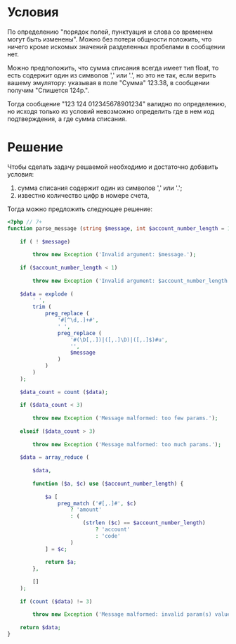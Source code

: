 # Условия

По определению "порядок полей, пунктуация и слова со временем могут быть изменены". Можно без потери общности положить, что ничего кроме искомых значений разделенных пробелами в сообщении нет.

Можно предположить, что сумма списания всегда имеет тип float, то есть содержит один из символов ',' или '.', но это не так, если верить вашему эмулятору: указывая в поле "Сумма" 123.38, в сообщении получим "Спишется 124р.".

Тогда сообщение "123 124 012345678901234" валидно по определению, но исходя только из условий невозможно определить где в нем код подтверждения, а где сумма списания.

# Решение

Чтобы сделать задачу решаемой необходимо и достаточно добавить условия:

1. сумма списания содержит один из символов ',' или '.';
2. известно количество цифр в номере счета,

Тогда можно предложить следующее решение:

```php
<?php // 7+
function parse_message (string $message, int $account_number_length = 15) : array {
    
    if ( ! $message)
    
        throw new Exception ('Invalid argument: $message.');
    
    if ($account_number_length < 1)
    
        throw new Exception ('Invalid argument: $account_number_length.');
    
    $data = explode (
        ' ',
        trim (
            preg_replace (
                '#[^\d,.]+#',
                ' ',
                preg_replace (
                    '#(\D[,.])|([,.]\D)|([,.]$)#u',
                    '',
                    $message
                )
            )
        )
    );
    
    $data_count = count ($data);
    
    if ($data_count < 3)
        
        throw new Exception ('Message malformed: too few params.');
        
    elseif ($data_count > 3)
    
        throw new Exception ('Message malformed: too much params.');
    
    $data = array_reduce (
        
        $data,
        
        function ($a, $c) use ($account_number_length) {
            
            $a [
                preg_match ('#[,.]#', $c)
                    ? 'amount'
                    : (
                        (strlen ($c) == $account_number_length)
                            ? 'account'
                            : 'code'
                    )
            ] = $c;
            
            return $a;
        },
        
        []
    );
    
    if (count ($data) != 3)
    
        throw new Exception ('Message malformed: invalid param(s) value.');
    
    return $data;
}
